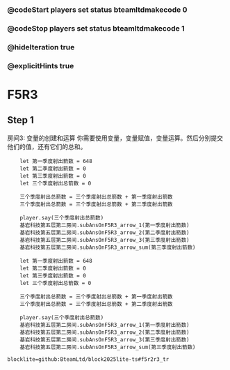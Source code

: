 ### @codeStart players set status bteamltdmakecode 0
### @codeStop players set status bteamltdmakecode 1

### @hideIteration true
### @explicitHints true

# F5R3

## Step 1
房间3: 变量的创建和运算
你需要使用变量，变量赋值，变量运算。然后分别提交他们的值，还有它们的总和。

```ghost
    let 第一季度射出箭数 = 648
    let 第二季度射出箭数 = 0
    let 第三季度射出箭数 = 0
    let 三个季度射出总箭数 = 0
    
    三个季度射出总箭数 = 三个季度射出总箭数 + 第一季度射出箭数
    三个季度射出总箭数 = 三个季度射出总箭数 + 第二季度射出箭数

    player.say(三个季度射出总箭数)
    基岩科技第五层第二房间.subAnsOnF5R3_arrow_1(第一季度射出箭数)
    基岩科技第五层第二房间.subAnsOnF5R3_arrow_2(第二季度射出箭数)
    基岩科技第五层第二房间.subAnsOnF5R3_arrow_3(第三季度射出箭数)
    基岩科技第五层第二房间.subAnsOnF5R3_arrow_sum(第三季度射出箭数)
```
```template
    let 第一季度射出箭数 = 648
    let 第二季度射出箭数 = 0
    let 第三季度射出箭数 = 0
    let 三个季度射出总箭数 = 0
    
    三个季度射出总箭数 = 三个季度射出总箭数 + 第一季度射出箭数
    三个季度射出总箭数 = 三个季度射出总箭数 + 第二季度射出箭数

    player.say(三个季度射出总箭数)
    基岩科技第五层第二房间.subAnsOnF5R3_arrow_1(第一季度射出箭数)
    基岩科技第五层第二房间.subAnsOnF5R3_arrow_2(第二季度射出箭数)
    基岩科技第五层第二房间.subAnsOnF5R3_arrow_3(第三季度射出箭数)
    基岩科技第五层第二房间.subAnsOnF5R3_arrow_sum(第三季度射出箭数)
```

```package
blocklite=github:BteamLtd/block2025lite-ts#f5r2r3_tr
```
